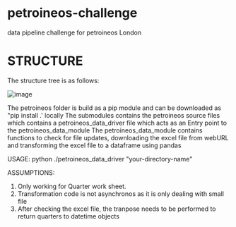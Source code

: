 # petroineos-challenge
data pipeline challenge for petroineos London

# STRUCTURE
The structure tree is as follows:


![image](https://github.com/user-attachments/assets/2030a366-ce6d-4482-a5a5-c5e6363510b9)


The petroineos folder is build as a pip module and can be downloaded as "pip install .' locally
The submodules contains the petroineos source files which contains a petroineos_data_driver file which acts as an Entry point to the petroineos_data_module
The petroineos_data_module contains functions to check for file updates, downloading the excel file from webURL and transforming the excel file to a dataframe using pandas


USAGE:
python ./petroineos_data_driver "your-directory-name"

ASSUMPTIONS:
1. Only working for Quarter work sheet.
2. Transformation code is not asynchronos as it is only dealing with small file
3. After checking the excel file, the tranpose needs to be performed to return quarters to datetime objects
   


